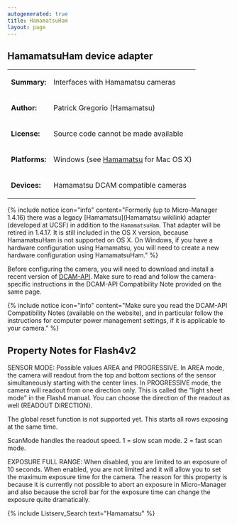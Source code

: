 ```yaml
---
autogenerated: true
title: HamamatsuHam
layout: page
---
```


## HamamatsuHam device adapter

<table>
<tr>
<td markdown="1">

**Summary:**

</td>
<td markdown="1">

Interfaces with Hamamatsu cameras

</td>
</tr>
<tr>
<td markdown="1">

**Author:**

</td>
<td markdown="1">

Patrick Gregorio (Hamamatsu)

</td>
</tr>
<tr>
<td markdown="1">

**License:**

</td>
<td markdown="1">

Source code cannot be made available

</td>
</tr>
<tr>
<td markdown="1">

**Platforms:**

</td>
<td markdown="1">

Windows (see [Hamamatsu](Hamamatsu "wikilink") for Mac OS X)

</td>
</tr>
<tr>
<td markdown="1">

**Devices:**

</td>
<td markdown="1">

Hamamatsu DCAM compatible cameras

</td>
</tr>
</table>

{% include notice icon="info" content="Formerly (up to Micro-Manager 1.4.16) there was a
legacy [Hamamatsu](Hamamatsu wikilink) adapter (developed at UCSF) in
addition to the `HamamatsuHam`. That adapter will be retired in 1.4.17.
It is still included in the OS X version, because HamamatsuHam is not
supported on OS X. On Windows, if you have a hardware configuration
using Hamamatsu, you will need to create a new hardware configuration
using HamamatsuHam." %}

Before configuring the camera, you will need to download and install a
recent version of [DCAM-API](http://www.dcamapi.com/). Make sure to read
and follow the camera-specific instructions in the DCAM-API
Compatibility Note provided on the same page.

{% include notice icon="info" content="Make sure you read the DCAM-API Compatibility Notes (available on the website), and in particular follow the instructions for computer power management settings, if it is applicable to your camera." %}

## Property Notes for Flash4v2

SENSOR MODE: Possible values AREA and PROGRESSIVE. In AREA mode, the
camera will readout from the top and bottom sections of the sensor
simultaneously starting with the center lines. In PROGRESSIVE mode, the
camera will readout from one direction only. This is called the "light
sheet mode" in the Flash4 manual. You can choose the direction of the
readout as well (READOUT DIRECTION).

The global reset function is not supported yet. This starts all rows
exposing at the same time.

ScanMode handles the readout speed. 1 = slow scan mode. 2 = fast scan
mode.

EXPOSURE FULL RANGE: When disabled, you are limited to an exposure of 10
seconds. When enabled, you are not limited and it will allow you to set
the maximum exposure time for the camera. The reason for this property
is because it is currently not possible to abort an exposure in
Micro-Manager and also because the scroll bar for the exposure time can
change the exposure quite dramatically.

{% include Listserv_Search text="Hamamatsu" %}
